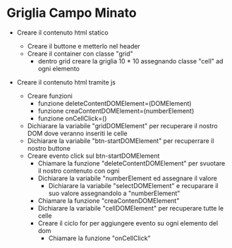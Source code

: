 # Griglia Campo Minato

- Creare il contenuto html statico
    - Creare il buttone e metterlo nel header
    - Creare il container con classe "grid"
        - dentro grid creare la griglia 10 * 10 assegnando classe "cell" ad ogni elemento 

- Creare il contenuto html tramite js
    - Creare funzioni
        - funzione deleteContentDOMElement=(DOMElement)
        - funzione creaContentDOMElement=(numberElement)
        - funzione onCellClick=()
    - Dichiarare la variabile "gridDOMElement" per recuperare il nostro DOM dove veranno inseriti le celle
    - Dichiarare la variabile "btn-startDOMElement" per recuperrare il nostro buttone
    - Creare evento click sul btn-startDOMElement   
        - Chiamare la funzione "deleteContentDOMElement" per svuotare il nostro contenuto con ogni 
        - Dichiarare la variabile "numberElement ed assegnare il valore
            - Dichiarare la variabile "selectDOMElement" e recuparare il suo valore assegnandolo a "numberElement"
        - Chiamare la funzione "creaContenDOMElement"
        - Dichiarare la variabile "cellDOMElement" per recuperare tutte le celle
        - Creare il ciclo for per aggiungere evento su ogni elemento del dom
            - Chiamare la funzione "onCellClick"